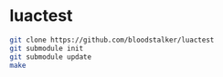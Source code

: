 
# luactest

```sh
git clone https://github.com/bloodstalker/luactest
git submodule init
git submodule update
make
```
